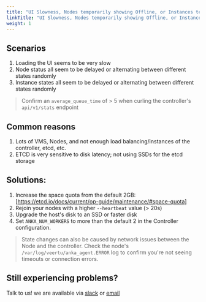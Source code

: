 ```yaml
---
title: "UI Slowness, Nodes temporarily showing Offline, or Instances temporarily showing Error"
linkTitle: "UI Slowness, Nodes temporarily showing Offline, or Instances temporarily showing Error"
weight: 1
---
```


## Scenarios

1. Loading the UI seems to be very slow
2. Node status all seem to be delayed or alternating between different states randomly
3. Instance states all seem to be delayed or alternating between different states randomly

> Confirm an `average_queue_time` of > 5 when curling the controller's `api/v1/stats` endpoint
## Common reasons

1. Lots of VMS, Nodes, and not enough load balancing/instances of the controller, etcd, etc.
2. ETCD is very sensitive to disk latency; not using SSDs for the etcd storage

## Solutions:

1. Increase the space quota from the default 2GB: [https://etcd.io/docs/current/op-guide/maintenance/#space-quota]
2. Rejoin your nodes with a higher `--heartbeat` value (> 20s)
3. Upgrade the host's disk to an SSD or faster disk
4. Set `ANKA_NUM_WORKERS` to more than the default 2 in the Controller configuration.

> State changes can also be caused by network issues between the Node and the controller. Check the node's `/var/log/veertu/anka_agent.ERROR` log to confirm you're not seeing timeouts or connection errors.

## Still experiencing problems?

Talk to us! we are available via [slack](https://slack.veertu.com/) or [email](mailto:support@veertu.com)